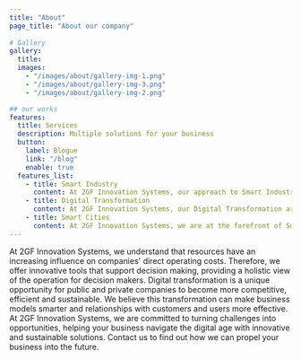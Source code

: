 ```yaml
---
title: "About"
page_title: "About our company"
    
# Gallery
gallery:
  title: 
  images:
    - "/images/about/gallery-img-1.png"
    - "/images/about/gallery-img-3.png"
    - "/images/about/gallery-img-2.png"

## our works
features:
  title: Services
  description: Multiple solutions for your business
  button:
    label: Blogue
    link: "/blog"
    enable: true
  features_list:
    - title: Smart Industry
      content: At 2GF Innovation Systems, our approach to Smart Industry includes the implementation of advanced sensors for monitoring and control, fluid integration with ERP systems, analysis of large volumes of data (Big Data) for valuable insights, Business Intelligence tools for decision making information, solutions for energy certification and optimization, and strategic support for more assertive decisions. We are committed to transforming industrial operations, making them more efficient, intelligent and sustainable.
    - title: Digital Transformation
      content: At 2GF Innovation Systems, our Digital Transformation area offers a range of specialized services. We develop customized software solutions through our Software Engineering. We implement software automation to increase process efficiency. We carry out project management with a focus on concrete results. Our consultancy offers expert guidance for business digitalization, and our outsourcing services help optimize resources and reduce costs. We are here to boost your company's innovation and efficiency in the digital age.
    - title: Smart Cities
      content: At 2GF Innovation Systems, we are at the forefront of Smart Cities solutions. Our expertise includes implementing the Internet of Things (IoT) to connect and automate urban infrastructures. We promote green data spaces for sustainable and efficient management. In precision agriculture, we apply advanced technologies to optimize the agricultural sector. In addition, we offer specialized consultancy to guide the development of smart cities, integrating technological innovation with practical solutions for a more connected and sustainable urban future.
---
```

At 2GF Innovation Systems, we understand that resources have an increasing influence on companies' direct operating costs. Therefore, we offer innovative tools that support decision making, providing a holistic view of the operation for decision makers. Digital transformation is a unique opportunity for public and private companies to become more competitive, efficient and sustainable. We believe this transformation can make business models smarter and relationships with customers and users more effective.
At 2GF Innovation Systems, we are committed to turning challenges into opportunities, helping your business navigate the digital age with innovative and sustainable solutions. Contact us to find out how we can propel your business into the future.
